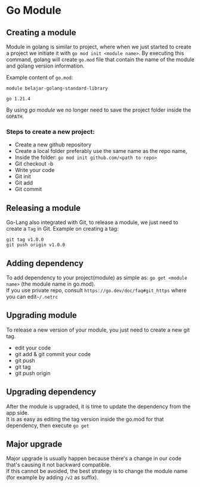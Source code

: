 # Go Module

## Creating a module

Module in golang is similar to project, where when we just started to create a project we initiate it with `go mod init <module name>`. By executing this command, golang will create `go.mod` file that contain the name of the module and golang version information.

Example content of `go.mod`:

```
module belajar-golang-standard-library

go 1.21.4
```

By using _go module_ we no longer need to save the project folder inside the `GOPATH`.

### Steps to create a new project:

- Create a new github repository
- Create a local folder preferably use the same name as the repo name,
- Inside the folder: `go mod init github.com/<path to repo>`
- Git checkout -b <your-branch>
- Write your code
- Git init
- Git add
- Git commit

## Releasing a module

Go-Lang also integrated with Git, to release a module, we just need to create a `Tag` in Git.
Example on creating a tag:

```
git tag v1.0.0
git push origin v1.0.0
```

## Adding dependency

To add dependency to your project(module) as simple as: `go get <module name>` (the module name in go.mod).  
If you use private repo, consult `https://go.dev/doc/faq#git_https` where you can edit`~/.netrc`

## Upgrading module

To release a new version of your module, you just need to create a new git tag.

- edit your code
- git add & git commit your code
- git push
- git tag <new version>
- git push origin <new version>

## Upgrading dependency

After the module is upgraded, it is time to update the dependency from the app side.  
It is as easy as editing the tag version inside the go.mod for that dependency, then execute `go get`

## Major upgrade

Major upgrade is usually happen because there's a change in our code that's causing it not backward compatible.  
If this cannot be avoided, the best strategy is to change the module name (for example by adding `/v2` as suffix).
